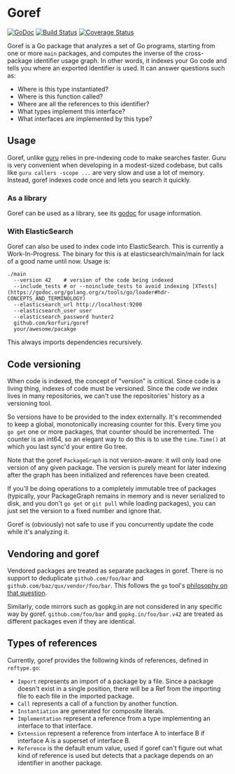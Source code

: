 # Goref

[![GoDoc](https://godoc.org/github.com/korfuri/goref?status.svg)](http://godoc.org/github.com/korfuri/goref)
[![Build Status](https://travis-ci.org/korfuri/goref.svg?branch=master)](https://travis-ci.org/korfuri/goref)
[![Coverage Status](https://coveralls.io/repos/github/korfuri/goref/badge.svg?branch=master)](https://coveralls.io/github/korfuri/goref?branch=master)

Goref is a Go package that analyzes a set of Go programs, starting
from one or more `main` packages, and computes the inverse of the
cross-package identifier usage graph. In other words, it indexes your
Go code and tells you where an exported identifier is used. It can
answer questions such as:

* Where is this type instantiated?
* Where is this function called?
* Where are all the references to this identifier?
* What types implement this interface?
* What interfaces are implemented by this type?

## Usage

Goref, unlike [guru](https://godoc.org/golang.org/x/tools/cmd/guru)
relies in pre-indexing code to make searches faster. Guru is very
convenient when developing in a modest-sized codebase, but calls like
`guru callers -scope ...` are very slow and use a lot of
memory. Instead, goref indexes code once and lets you search it
quickly.

### As a library

Goref can be used as a library, see
its [godoc](http://godoc.org/github.com/korfuri/goref) for usage
information.

### With ElasticSearch

Goref can also be used to index code into ElasticSearch. This is
currently a Work-In-Progress. The binary for this is at
elasticsearch/main/main for lack of a good name until now. Usage is:

    ./main
	  --version 42    # version of the code being indexed
	  --include_tests # or --noinclude_tests to avoid indexing [XTests](https://godoc.org/golang.org/x/tools/go/loader#hdr-CONCEPTS_AND_TERMINOLOGY)
	  --elasticsearch_url http://localhost:9200
	  --elasticsearch_user user
	  --elasticsearch_password hunter2
	  github.com/korfuri/goref
	  your/awesome/pacakge

This always imports dependencies recursively.

## Code versioning

When code is indexed, the concept of "version" is critical. Since code
is a living thing, indexes of code must be versioned. Since the code
we index lives in many repositories, we can't use the repositories'
history as a versioning tool.

So versions have to be provided to the index externally. It's
recommended to keep a global, monotonically increasing counter for
this. Every time you `go get` one or more packages, that counter
should be incremented. The counter is an int64, so an elegant way to
do this is to use the `time.Time()` at which you last sync'd your entire
Go tree.

Note that the goref `PackageGraph` is not version-aware: it will only
load one version of any given package. The version is purely meant for
later indexing after the graph has been initialized and references
have been created.

If you'll be doing operations to a completely immutable tree of
packages (typically, your PackageGraph remains in memory and is never
serialized to disk, and you don't `go get` or `git pull` while loading
packages), you can just set the version to a fixed number and ignore
that.

Goref is (obviously) not safe to use if you concurrently update the
code while it's analyzing it.

## Vendoring and goref

Vendored packages are treated as separate packages in goref. There is
no support to deduplicate `github.com/foo/bar` and
`github.com/baz/qux/vendor/foo/bar`. This follows the `go`
tool's
[philosophy on that question](https://docs.google.com/document/d/1Bz5-UB7g2uPBdOx-rw5t9MxJwkfpx90cqG9AFL0JAYo/edit).

Similarly, code mirrors such as gopkg.in are not considered in any
specific way by goref. `github.com/foo/bar` and `gopkg.in/foo/bar.v42`
are treated as different packages even if they are identical.

## Types of references

Currently, goref provides the following kinds of references, defined
in `reftype.go`:

* `Import` represents an import of a package by a file. Since a
  package doesn't exist in a single position, there will be a Ref
  from the importing file to each file in the imported package.
* `Call` represents a call of a function by another function.
* `Instantiation` are generated for composite literals.
* `Implementation` represent a reference from a type implementing an
  interface to that interface.
* `Extension` represent a reference from interface A to interface B if
  interface A is a superset of interface B.
* `Reference` is the default enum value, used if goref can't figure
  out what kind of reference is used but detects that a package
  depends on an identifier in another package.
